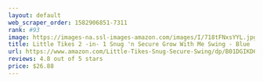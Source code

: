 ```yaml
---
layout: default 
﻿web_scraper_order: 1582906851-7311
rank: #93
image: https://images-na.ssl-images-amazon.com/images/I/718tFNxsYYL.jpg
title: Little Tikes 2 -in- 1 Snug 'n Secure Grow With Me Swing - Blue
url: https://www.amazon.com/Little-Tikes-Snug-Secure-Swing/dp/B01DGIKD68/ref=zg_mw_toys-and-games_93?_encoding=UTF8&psc=1&refRID=R42GPHP3YME7595BC2RQ
reviews: 4.8 out of 5 stars
price: $26.88 
---
```

